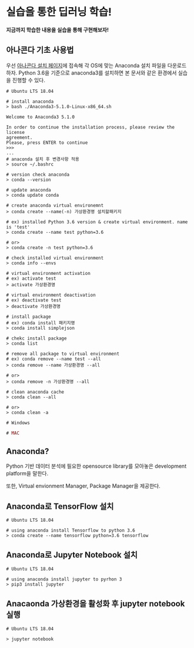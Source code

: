 # 실습을 통한 딥러닝 학습!  

#### 지금까지 학습한 내용을 실습을 통해 구현해보자!  

## 아나콘다 기초 사용법

우선 [아나콘다 설치 페이지][conda-install]에 접속해 각 OS에 맞는 Anaconda 설치 파일을 다운로드 하자. Python 3.6을 기준으로 anaconda3를 설치하면 본 문서와 같은 환경에서 실습을 진행할 수 있다.  

[conda-install]: https://www.anaconda.com/download/

```Ubuntu LTS 18.04
# Ubuntu LTS 18.04

# install anaconda
> bash ./Anaconda3-5.1.0-Linux-x86_64.sh 

Welcome to Anaconda3 5.1.0

In order to continue the installation process, please review the license
agreement.
Please, press ENTER to continue
>>> 
...
# anaconda 설치 후 변경사항 적용
> source ~/.bashrc

# version check anaconda  
> conda --version  

# update anaconda
> conda update conda  

# create anaconda virtual environemnt 
> conda create --name(-n) 가상환경명 설치할패키지  

# ex) installed Python 3.6 version & create virtual environment. name is 'test'  
> conda create --name test python=3.6  

# or> 
> conda create -n test python=3.6  

# check installed virtual environment
> conda info --envs  

# virtual environment activation  
# ex) activate test  
> activate 가상환경명  

# virtual environment deactivation
# ex) deactivate test   
> deactivate 가상환경명  

# install package
# ex) conda install 패키지명  
> conda install simplejson  

# chekc install package 
> conda list  

# remove all package to virtual environment  
# ex) conda remove --name test --all  
> conda remove --name 가상환경명 --all  

# or>  
> conda remove -n 가상환경명 --all  

# clean anaconda cache  
> conda clean --all  

# or>  
> conda clean -a  
```
  
```Windows
# Windows  

```

```MAC
# MAC  

```

## Anaconda?  

Python 기반 데이터 분석에 필요한 opensource library를 모아놓은 development platform을 말한다.  

또한, Virtual envionment Manager, Package Manager을 제공한다.  

## Anaconda로 TensorFlow 설치

``` Ubuntu LTS 18.04
# Ubuntu LTS 18.04

# using anaconda install Tensorflow to python 3.6
> conda create --name tensorflow python=3.6 tensorflow
```

## Anaconda로 Jupyter Notebook 설치

``` Ubuntu LTS 18.04
# Ubuntu LTS 18.04

# using anaconda install jupyter to pyrhon 3
> pip3 install jupyter
```

## Anacaonda 가상환경을 활성화 후 jupyter notebook 실행

``` Ubuntu LTS 18.04
# Ubuntu LTS 18.04

> jupyter notebook
```

